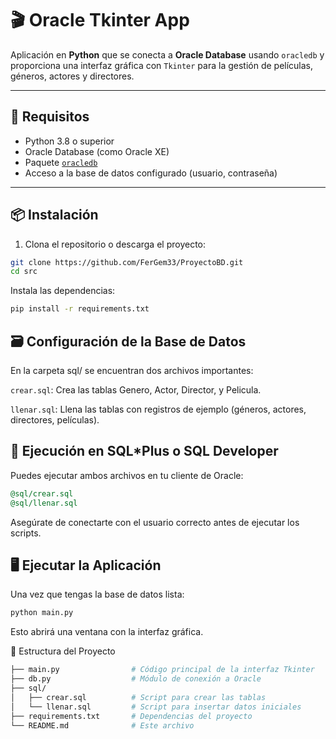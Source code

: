 # 🎬 Oracle Tkinter App

Aplicación en **Python** que se conecta a **Oracle Database** usando `oracledb` y proporciona una interfaz gráfica con `Tkinter` para la gestión de películas, géneros, actores y directores.

---

## 🚀 Requisitos

- Python 3.8 o superior
- Oracle Database (como Oracle XE)
- Paquete [`oracledb`](https://pypi.org/project/oracledb/)
- Acceso a la base de datos configurado (usuario, contraseña)

---

## 📦 Instalación

1. Clona el repositorio o descarga el proyecto:

```bash
git clone https://github.com/FerGem33/ProyectoBD.git
cd src
```
Instala las dependencias:

```bash
pip install -r requirements.txt
```
## 🗃️ Configuración de la Base de Datos
En la carpeta sql/ se encuentran dos archivos importantes:

`crear.sql`: Crea las tablas Genero, Actor, Director, y Pelicula.

`llenar.sql`: Llena las tablas con registros de ejemplo (géneros, actores, directores, películas).

## 💾 Ejecución en SQL*Plus o SQL Developer
Puedes ejecutar ambos archivos en tu cliente de Oracle:

```sql
@sql/crear.sql
@sql/llenar.sql
```
Asegúrate de conectarte con el usuario correcto antes de ejecutar los scripts.

## 🖥️ Ejecutar la Aplicación
Una vez que tengas la base de datos lista:

```bash
python main.py
```
Esto abrirá una ventana con la interfaz gráfica.

📁 Estructura del Proyecto
```bash
├── main.py                # Código principal de la interfaz Tkinter
├── db.py                  # Módulo de conexión a Oracle
├── sql/
│   ├── crear.sql          # Script para crear las tablas
│   └── llenar.sql         # Script para insertar datos iniciales
├── requirements.txt       # Dependencias del proyecto
└── README.md              # Este archivo
```